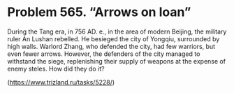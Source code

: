 # Problem 565. “Arrows on loan”

During the Tang era, in 756 AD. e., in the area of ​​​​modern Beijing, the military ruler An Lushan rebelled. He besieged the city of Yongqiu, surrounded by high walls. Warlord Zhang, who defended the city, had few warriors, but even fewer arrows. However, the defenders of the city managed to withstand the siege, replenishing their supply of weapons at the expense of enemy steles. How did they do it?

(https://www.trizland.ru/tasks/5228/)